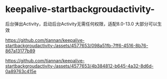 # keepalive-startbackgroudactivity-
后台弹出Activity，启动后台Activity无需任何权限，适配8.0-13.0 大部分可以生效


https://github.com/tiannan/keepalive-startbackgroudactivity-/assets/4577653/098a51fb-7ff6-4516-8b76-867a13177b89



https://github.com/tiannan/keepalive-startbackgroudactivity-/assets/4577653/4b384812-b645-4a32-8d6d-0a89763c415e

